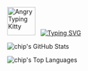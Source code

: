 <p align="left">
  <img src="https://media1.tenor.com/m/Ax7JUhhhMt4AAAAC/angry-typing-kitty.gif" width="65" height="65" alt="Angry Typing Kitty" />
  &nbsp;
  <a href="https://git.io/typing-svg">
    <img src="https://readme-typing-svg.demolab.com?font=Fira+Code&size=16&pause=1000&color=A9FEF7&width=400&lines=When+I+have+time%2C+I+like+to+build+things." alt="Typing SVG" />
  </a>
</p>
<p align="left">
  <img src="https://github-readme-stats.vercel.app/api?username=chippokiddo&show_icons=true&theme=radical&layout=compact&card_width=470" alt="chip's GitHub Stats" />
</p>
<p align="left">
  <img src="https://github-readme-stats.vercel.app/api/top-langs/?username=chippokiddo&layout=compact&theme=radical&card_width=470" alt="chip's Top Languages" " />
</p>

